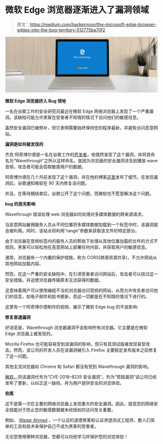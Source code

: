 # 微软 Edge 浏览器逐渐进入了漏洞领域

> 原文：<https://medium.com/hackernoon/the-microsoft-edge-browser-edges-into-the-bug-territory-512775ba70f2>

![](img/ee3be984fce03440fff732706a40da10.png)

**微软 Edge 浏览器挤入 Bug 领地**

一名在谷歌工作的安全研究员最近在微软 Edge 网络浏览器上发现了一个严重漏洞。该缺陷可能允许黑客在受害者不知情的情况下访问他们的敏感信息。

虽然安全漏洞已被修补，但它表明需要始终保持您的程序最新，并避免访问恶意网站。

**漏洞是如何被发现的**

杰克·阿奇博尔德是一名在谷歌工作的[开发者](http://blog.liveedu.tv/bug-developer/)，他偶然发现了这个漏洞，并将其命名为“Wavethrough”之所以这样命名，是因为浏览器的安全漏洞涉及到播放 wave 音频，攻击者可能会窃取敏感用户的数据。

阿奇博尔德在几个月前发现了这个漏洞，并在他的博客[这里](https://jakearchibald.com/2018/i-discovered-a-browser-bug/)发布了细节。在发现漏洞后，谷歌通知微软在 90 天内修复该问题。

并且，在等待期结束后，谷歌公开了这个问题，而微软也不愿意解决这个问题。

**bug 的恶劣影响**

Wavethrough 错误处理 web 浏览器如何处理对多媒体数据的跨来源请求。

当恶意网站雇佣服务人员从不同位置将多媒体数据加载到一个标签中时，该漏洞就会被利用。同时，该站点将利用“range”参数来获取该文件的特定部分。

由于浏览器在音频标签内的服务人员的帮助下处理从其他位置加载的文件的方式不规则，黑客可以轻松地在恶意网站上部署任何内容，并获取用户的敏感信息。

通常，浏览器有一个内置的保护措施，称为 CORS(跨源资源共享)，不允许网站从其他网站加载内容。

然而，在这一严重的安全缺陷中，在引诱受害者访问网站后，攻击者可以绕过这一安全措施，并迫使浏览器传输原本无法获得的数据。

这意味着用户可以使用编程不当的浏览器访问受损的网站，从而允许攻击者访问他们的信息，如电子邮件和脸书更新，而这一切都是在不知情的情况下进行的。

这里有一个阿奇博尔德制作的视频，展示了微软 Edge bug 的不良影响:

**修复直通漏洞**

好消息是，Wavethrough 浏览器漏洞不会影响所有浏览器。它主要是在微软 Edge 浏览器上被发现的。

Mozilla Firefox 也可能容易受到该漏洞的影响，但只有其测试版被发现易受攻击。然而，该公司的开发人员在该漏洞被引入 Firefox 主要稳定发布版本之前修复了这一问题。

其他主流浏览器如 Chrome 和 Safari 都没有受到 Wavethrough 漏洞的影响。

[微软，](https://portal.msrc.microsoft.com/en-us/security-guidance/advisory/CVE-2018-8235#ID0EN)将该漏洞代号为“CVE-2018–8235 安全漏洞”，列为“旁路漏洞”该公司已经发布了更新，以纠正这一缺陷，并为用户提供安全的浏览体验。

**收尾**

这不是第一次在主要的网络浏览器上发现重大的安全漏洞。因此，提高您的网络安全技能对于防止您的敏感数据被未经授权的访问至关重要。

例如， [Waqar Ahmed](https://www.liveedu.tv/waqarahmed/lpm5W-a-simple-introduction-to-cyber-security/) ，一个认证的道德黑客和认证渗透测试工程师，教人们简单的工具和技术来保护自己不成为黑客的受害者。

无论您使用哪种浏览器，您都可以向他学习并保护您的浏览体验！
